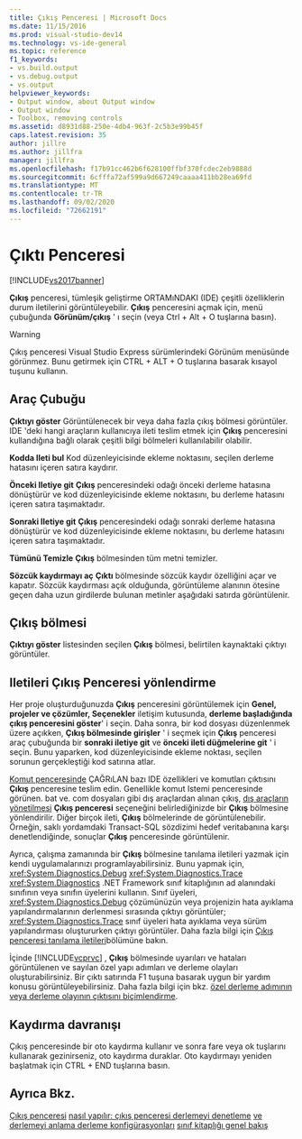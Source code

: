 ```yaml
---
title: Çıkış Penceresi | Microsoft Docs
ms.date: 11/15/2016
ms.prod: visual-studio-dev14
ms.technology: vs-ide-general
ms.topic: reference
f1_keywords:
- vs.build.output
- vs.debug.output
- vs.output
helpviewer_keywords:
- Output window, about Output window
- Output window
- Toolbox, removing controls
ms.assetid: d8931d88-250e-4db4-963f-2c5b3e99b45f
caps.latest.revision: 35
author: jillre
ms.author: jillfra
manager: jillfra
ms.openlocfilehash: f17b91cc462b6f628100ffbf370fcdec2eb9888d
ms.sourcegitcommit: 6cfffa72af599a9d667249caaaa411bb28ea69fd
ms.translationtype: MT
ms.contentlocale: tr-TR
ms.lasthandoff: 09/02/2020
ms.locfileid: "72662191"
---
```

# <a name="output-window"></a>Çıktı Penceresi
[!INCLUDE[vs2017banner](../../includes/vs2017banner.md)]

**Çıkış** penceresi, tümleşik geliştirme ORTAMıNDAKI (IDE) çeşitli özelliklerin durum iletilerini görüntüleyebilir. **Çıkış** penceresini açmak için, menü çubuğunda **Görünüm/çıkış** ' ı seçin (veya Ctrl + Alt + O tuşlarına basın).

> [!WARNING]
> Çıkış penceresi Visual Studio Express sürümlerindeki Görünüm menüsünde görünmez. Bunu getirmek için CTRL + ALT + O tuşlarına basarak kısayol tuşunu kullanın.

## <a name="toolbar"></a>Araç Çubuğu
 **Çıktıyı göster** Görüntülenecek bir veya daha fazla çıkış bölmesi görüntüler. IDE 'deki hangi araçların kullanıcıya ileti teslim etmek için **Çıkış** penceresini kullandığına bağlı olarak çeşitli bilgi bölmeleri kullanılabilir olabilir.

 **Kodda Ileti bul** Kod düzenleyicisinde ekleme noktasını, seçilen derleme hatasını içeren satıra kaydırır.

 **Önceki Iletiye git** **Çıkış** penceresindeki odağı önceki derleme hatasına dönüştürür ve kod düzenleyicisinde ekleme noktasını, bu derleme hatasını içeren satıra taşımaktadır.

 **Sonraki Iletiye git** **Çıkış** penceresindeki odağı sonraki derleme hatasına dönüştürür ve kod düzenleyicisinde ekleme noktasını, bu derleme hatasını içeren satıra taşımaktadır.

 **Tümünü Temizle** **Çıkış** bölmesinden tüm metni temizler.

 **Sözcük kaydırmayı aç** **Çıktı** bölmesinde sözcük kaydır özelliğini açar ve kapatır. Sözcük kaydırması açık olduğunda, görüntüleme alanının ötesine geçen daha uzun girdilerde bulunan metinler aşağıdaki satırda görüntülenir.

## <a name="output-pane"></a>Çıkış bölmesi
 **Çıktıyı göster** listesinden seçilen **Çıkış** bölmesi, belirtilen kaynaktaki çıktıyı görüntüler.

## <a name="routing-messages-to-the-output-window"></a>Iletileri Çıkış Penceresi yönlendirme
 Her proje oluşturduğunuzda **Çıkış** penceresini görüntülemek için **Genel, projeler ve çözümler, Seçenekler** iletişim kutusunda, **derleme başladığında çıkış penceresini göster**' i seçin. Daha sonra, bir kod dosyası düzenlenmek üzere açıkken, **Çıkış bölmesinde girişler** ' i seçmek için **Çıkış** penceresi araç çubuğunda bir **sonraki iletiye git** ve **önceki ileti düğmelerine git** ' i seçin. Bunu yaparken, kod düzenleyicisinde ekleme noktası, seçilen sorunun gerçekleştiği kod satırına atlar.

 [Komut penceresinde](../../ide/reference/command-window.md) ÇAĞRıLAN bazı IDE özellikleri ve komutları çıktısını **Çıkış** penceresine teslim edin. Genellikle komut Istemi penceresinde görünen. bat ve. com dosyaları gibi dış araçlardan alınan çıkış, [dış araçların yönetilmesi](../../ide/managing-external-tools.md) **Çıkış penceresi** seçeneğini belirlediğinizde bir **Çıkış** bölmesine yönlendirilir. Diğer birçok ileti, **Çıkış** bölmelerinde de görüntülenebilir. Örneğin, saklı yordamdaki Transact-SQL sözdizimi hedef veritabanına karşı denetlendiğinde, sonuçlar **Çıkış** penceresinde görüntülenir.

 Ayrıca, çalışma zamanında bir **Çıkış** bölmesine tanılama iletileri yazmak için kendi uygulamalarınızı programlayabilirsiniz. Bunu yapmak için, <xref:System.Diagnostics.Debug> <xref:System.Diagnostics.Trace> <xref:System.Diagnostics> .NET Framework sınıf kitaplığının ad alanındaki sınıfının veya sınıfın üyelerini kullanın. Sınıf üyeleri, <xref:System.Diagnostics.Debug> çözümünüzün veya projenizin hata ayıklama yapılandırmalarının derlenmesi sırasında çıktıyı görüntüler; <xref:System.Diagnostics.Trace> sınıf üyeleri hata ayıklama veya sürüm yapılandırması oluştururken çıktıyı görüntüler. Daha fazla bilgi için [Çıkış penceresi tanılama iletileri](../../debugger/diagnostic-messages-in-the-output-window.md)bölümüne bakın.

 İçinde [!INCLUDE[vcprvc](../../includes/vcprvc-md.md)] , **Çıkış** bölmesinde uyarıları ve hataları görüntülenen ve sayılan özel yapı adımları ve derleme olayları oluşturabilirsiniz. Bir çıktı satırında F1 tuşuna basarak uygun bir yardım konusu görüntüleyebilirsiniz. Daha fazla bilgi için bkz. [özel derleme adımının veya derleme olayının çıktısını biçimlendirme](https://msdn.microsoft.com/library/92ad3e38-24d7-4b89-90e6-5a16f5f998da).

## <a name="scrolling-behavior"></a>Kaydırma davranışı
 Çıkış penceresinde bir oto kaydırma kullanır ve sonra fare veya ok tuşlarını kullanarak gezinirseniz, oto kaydırma duraklar. Oto kaydırmayı yeniden başlatmak için CTRL + END tuşlarına basın.

## <a name="see-also"></a>Ayrıca Bkz.
 [Çıkış penceresi](../../debugger/diagnostic-messages-in-the-output-window.md) [nasıl yapılır: çıkış penceresi derlemeyi denetleme](https://msdn.microsoft.com/library/91aebd15-8854-4a7a-9f7d-57376fb4e858) [ve](../../ide/compiling-and-building-in-visual-studio.md) [derlemeyi anlama derleme konfigürasyonları](../../ide/understanding-build-configurations.md) [sınıf kitaplığı genel bakış](https://msdn.microsoft.com/library/7e4c5921-955d-4b06-8709-101873acf157)
